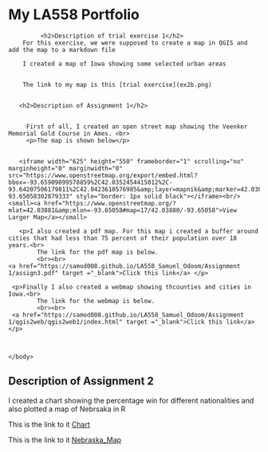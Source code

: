 <!DOCTYPE html>
<html>
    <head>
        <title>Samuel's Open Street Map</title>
    </head>
    <body>
       <h1>My LA558 Portfolio</h1>
        
             <h2>Description of trial exercise 1</h2>
        For this exercise, we were supposed to create a map in QGIS and add the map to a markdown file
        
        I created a map of Iowa showing some selected urban areas
        
        
        The link to my map is this [trial exercise](ex2b.png)
        
        
       <h2>Description of Assignment 1</h2>
         
         
         First of all, I created an open street map showing the Veenker Memorial Gold Course in Ames. <br>
         <p>The map is shown below</p>
      
      
       <iframe width="625" height="550" frameborder="1" scrolling="no" marginheight="0" marginwidth="0" src="https://www.openstreetmap.org/export/embed.html?bbox=-93.65909099578859%2C42.0352454415012%2C-93.64207506179811%2C42.0423610576985&amp;layer=mapnik&amp;marker=42.0388073333032%2C-93.65058302879333" style="border: 1px solid black"></iframe><br/><small><a href="https://www.openstreetmap.org/?mlat=42.03881&amp;mlon=-93.65058#map=17/42.03880/-93.65058">View Larger Map</a></small>
       
       <p>I also created a pdf map. For this map i created a buffer around cities that had less than 75 percent of their population over 18 years.<br>
            The link for the pdf map is below. 
            <br><br>
    <a href="https://samod008.github.io/LA558_Samuel_Odoom/Assignment 1/assign3.pdf" target ="_blank">Click this link</a> </p>
    
     <p>Finally I also created a webmap showing thcounties and cities in Iowa.<br>
            The link for the webmap is below. 
            <br><br>
     <a href="https://samod008.github.io/LA558_Samuel_Odoom/Assignment 1/qgis2web/qgis2web1/index.html" target ="_blank">Click this link</a> </p>
    
    
      
    </body>
</html>

  <h2>Description of Assignment 2</h2>
  
I created a chart showing the percentage win for different nationalities and also plotted a map of Nebrsaka in R

This is the link to it [Chart](Assignment2Chart.jpg)
 


This is the link to it [Nebraska_Map](Nebraskaplot.jpeg)
